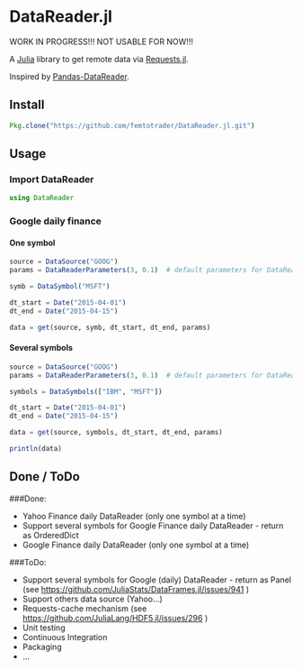 # DataReader.jl

WORK IN PROGRESS!!! NOT USABLE FOR NOW!!!

A [Julia](http://julialang.org/) library to get remote data via [Requests.jl](https://github.com/JuliaWeb/Requests.jl).

Inspired by [Pandas-DataReader](https://github.com/pydata/pandas-datareader).

## Install

```julia
Pkg.clone("https://github.com/femtotrader/DataReader.jl.git")
```

## Usage

### Import DataReader
```julia
using DataReader
```

### Google daily finance

#### One symbol
```julia
source = DataSource("GOOG")
params = DataReaderParameters(3, 0.1)  # default parameters for DataReader (retry_count, pause, cache...)

symb = DataSymbol("MSFT")

dt_start = Date("2015-04-01")
dt_end = Date("2015-04-15")

data = get(source, symb, dt_start, dt_end, params)
```

#### Several symbols

```julia
source = DataSource("GOOG")
params = DataReaderParameters(3, 0.1)  # default parameters for DataReader (retry_count, pause, cache...)

symbols = DataSymbols(["IBM", "MSFT"])

dt_start = Date("2015-04-01")
dt_end = Date("2015-04-15")

data = get(source, symbols, dt_start, dt_end, params)

println(data)
```

## Done / ToDo

###Done:

- Yahoo Finance daily DataReader (only one symbol at a time)
- Support several symbols for Google Finance daily DataReader - return as OrderedDict
- Google Finance daily DataReader (only one symbol at a time)

###ToDo:

 - Support several symbols for Google (daily) DataReader - return as Panel (see https://github.com/JuliaStats/DataFrames.jl/issues/941 )
 - Support others data source (Yahoo...)
 - Requests-cache mechanism (see https://github.com/JuliaLang/HDF5.jl/issues/296 )
 - Unit testing
 - Continuous Integration
 - Packaging
 - ...
 